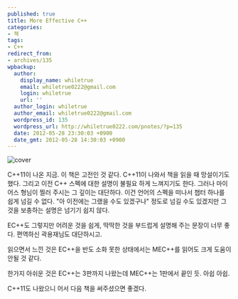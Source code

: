 ```yaml
---
published: true
title: More Effective C++
categories:
- 책
tags:
- C++
redirect_from:
- archives/135
wpbackup:
  author:
    display_name: whiletrue
    email: whiletrue0222@gmail.com
    login: whiletrue
    url: ''
  author_login: whiletrue
  author_email: whiletrue0222@gmail.com
  wordpress_id: 135
  wordpress_url: http://whiletrue0222.com/pnotes/?p=135
  date: 2012-05-28 23:30:03 +0900
  date_gmt: 2012-05-28 14:30:03 +0900
---
```


![cover](http://image.yes24.com/goods/2754258/L)

C++11이 나온 지금. 이 책은 고전인 것 같다. C++11이 나와서 책을 읽을 때 망설이기도 했다.
그리고 이전 C++ 스펙에 대한 설명이 불필요 하게 느껴지기도 한다.
그러나 마이어스 형님이 찔러 주시는 그 깊이는 대단하다.
이건 언어의 스펙을 떠나서 챕터 하나를 쉽게 넘길 수 없다.
"아 이전에는 그랬을 수도 있겠구나" 정도로 넘길 수도 있겠지만 그 것을 보충하는 설명은 넘기기 쉽지 않다.

EC++도 그렇지만 어려운 것을 쉽게, 딱딱한 것을 부드럽게 설명해 주는 문장이 너무 좋다. 편역하신 곽용재님도 대단하시고.

읽으면서 느낀 것은 EC++을 반도 소화 못한 상태에서는 MEC++를 읽어도  크게 도움이 안될 것 같다.

한가지 아쉬운 것은 EC++는 3판까지 나왔는데 MEC++는 1판에서 끝인 듯. 아쉽 아쉽.

C++11도 나왔으니 어서 다음 책을 써주셨으면 좋겠다.
